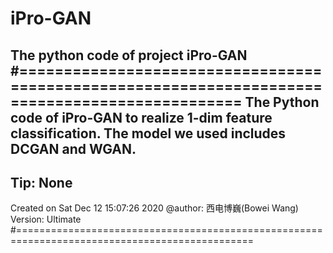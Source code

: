 # iPro-GAN
The python code of project iPro-GAN
#===============================================================================================
The Python code of iPro-GAN to realize 1-dim feature classification. The model we used includes DCGAN 
and WGAN.
---------------------------------------------------------------------------------------------------
Tip: None
---------------------------------------------------------------------------------------------------
Created on Sat Dec 12 15:07:26 2020
@author: 西电博巍(Bowei Wang)
Version: Ultimate
#===============================================================================================
